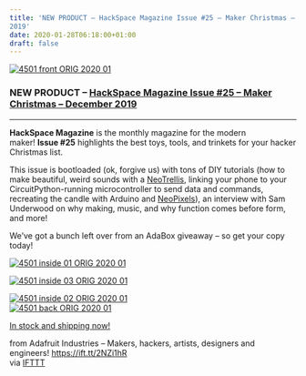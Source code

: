 ```yaml
---
title: 'NEW PRODUCT – HackSpace Magazine Issue #25 – Maker Christmas – December
2019'
date: 2020-01-28T06:18:00+01:00
draft: false
---
```


[![4501 front ORIG 2020 01](https://cdn-blog.adafruit.com/uploads/2020/01/4501_front_ORIG_2020_01.jpg "4501_front_ORIG_2020_01.jpg")](https://www.adafruit.com/product/4501)

### NEW PRODUCT – [HackSpace Magazine Issue #25 – Maker Christmas – December 2019](https://www.adafruit.com/product/4501)

* * *

**HackSpace Magazine** is the monthly magazine for the modern maker! **Issue #25** highlights the best toys, tools, and trinkets for your hacker Christmas list.

This issue is bootloaded (ok, forgive us) with tons of DIY tutorials (how to make beautiful, weird sounds with a [NeoTrellis](https://www.adafruit.com/?q=neotrellis%20M4), linking your phone to your CircuitPython-running microcontroller to send data and commands, recreating the candle with Arduino and [NeoPixels](https://www.adafruit.com/category/168)), an interview with Sam Underwood on why making, music, and why function comes before form, and more!

We’ve got a bunch left over from an AdaBox giveaway – so get your copy today!

[![4501 inside 01 ORIG 2020 01](https://cdn-blog.adafruit.com/uploads/2020/01/4501_inside_01_ORIG_2020_01.jpg "4501_inside_01_ORIG_2020_01.jpg")](https://www.adafruit.com/product/4501)

[![4501 inside 03 ORIG 2020 01](https://cdn-blog.adafruit.com/uploads/2020/01/4501_inside_03_ORIG_2020_01.jpg "4501_inside_03_ORIG_2020_01.jpg")](https://www.adafruit.com/product/4501)

[![4501 inside 02 ORIG 2020 01](https://cdn-blog.adafruit.com/uploads/2020/01/4501_inside_02_ORIG_2020_01.jpg "4501_inside_02_ORIG_2020_01.jpg")](https://www.adafruit.com/product/4501)  
[![4501 back ORIG 2020 01](https://cdn-blog.adafruit.com/uploads/2020/01/4501_back_ORIG_2020_01.jpg "4501_back_ORIG_2020_01.jpg")](https://www.adafruit.com/product/4501)

[In stock and shipping now!](https://www.adafruit.com/product/4501)

  
  
from Adafruit Industries – Makers, hackers, artists, designers and engineers! https://ift.tt/2NZi1hR  
via [IFTTT](https://ifttt.com/?ref=da&site=blogger)